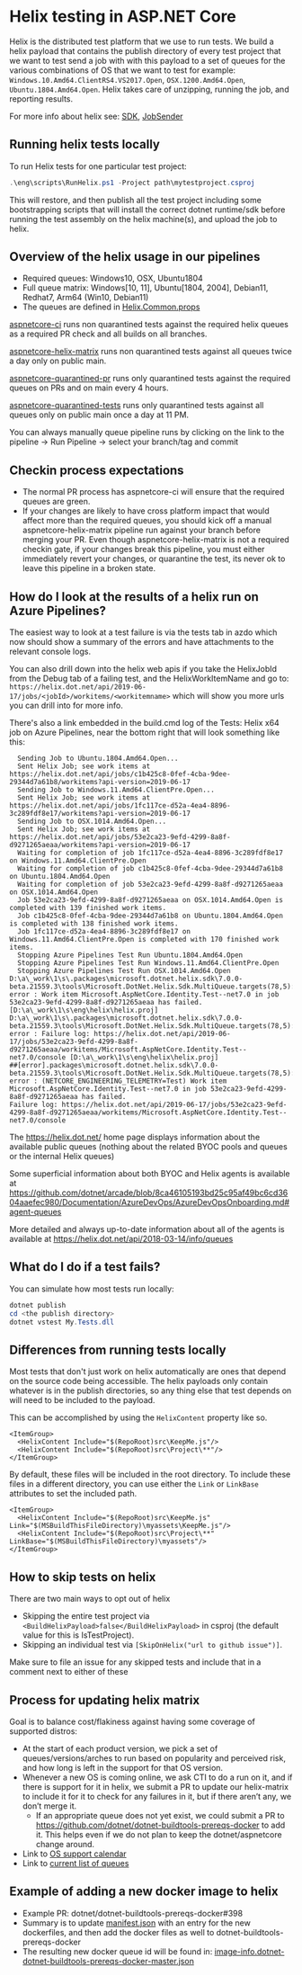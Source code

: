 # Helix testing in ASP.NET Core

Helix is the distributed test platform that we use to run tests.  We build a helix payload that contains the publish directory of every test project that we want to test
send a job with with this payload to a set of queues for the various combinations of OS that we want to test
for example: `Windows.10.Amd64.ClientRS4.VS2017.Open`, `OSX.1200.Amd64.Open`, `Ubuntu.1804.Amd64.Open`. Helix takes care of unzipping, running the job, and reporting results.

For more info about helix see: [SDK](https://github.com/dotnet/arcade/blob/master/src/Microsoft.DotNet.Helix/Sdk/Readme.md), [JobSender](https://github.com/dotnet/arcade/blob/master/src/Microsoft.DotNet.Helix/Sdk/Readme.md)

## Running helix tests locally

To run Helix tests for one particular test project:

``` powershell
.\eng\scripts\RunHelix.ps1 -Project path\mytestproject.csproj
```

This will restore, and then publish all the test project including some bootstrapping scripts that will install the correct dotnet runtime/sdk before running the test assembly on the helix machine(s), and upload the job to helix.

## Overview of the helix usage in our pipelines

- Required queues: Windows10, OSX, Ubuntu1804
- Full queue matrix: Windows[10, 11], Ubuntu[1804, 2004], Debian11, Redhat7, Arm64 (Win10, Debian11)
- The queues are defined in [Helix.Common.props](https://github.com/dotnet/aspnetcore/blob/main/eng/targets/Helix.Common.props)

[aspnetcore-ci](https://dev.azure.com/dnceng/public/_build?definitionId=278) runs non quarantined tests against the required helix queues as a required PR check and all builds on all branches.

[aspnetcore-helix-matrix](https://dev.azure.com/dnceng/public/_build?definitionId=837) runs non quarantined tests against all queues twice a day only on public main.

[aspnetcore-quarantined-pr](https://dev.azure.com/dnceng/public/_build?definitionId=869) runs only quarantined tests against the required queues on PRs and on main every 4 hours.

[aspnetcore-quarantined-tests](https://dev.azure.com/dnceng/public/_build?definitionId=331) runs only quarantined tests against all queues only on public main once a day at 11 PM.

You can always manually queue pipeline runs by clicking on the link to the pipeline -> Run Pipeline -> select your branch/tag and commit

## Checkin process expectations

- The normal PR process has aspnetcore-ci will ensure that the required queues are green.
- If your changes are likely to have cross platform impact that would affect more than the required queues, you should kick off a manual aspnetcore-helix-matrix pipeline run against your branch before merging your PR. Even though aspnetcore-helix-matrix is not a required checkin gate, if your changes break this pipeline, you must either immediately revert your changes, or quarantine the test, its never ok to leave this pipeline in a broken state.


## How do I look at the results of a helix run on Azure Pipelines?

The easiest way to look at a test failure is via the tests tab in azdo which now should show a summary of the errors and have attachments to the relevant console logs.

You can also drill down into the helix web apis if you take the HelixJobId from the Debug tab of a failing test, and the HelixWorkItemName and go to: `https://helix.dot.net/api/2019-06-17/jobs/<jobId>/workitems/<workitemname>` which will show you more urls you can drill into for more info.

There's also a link embedded in the build.cmd log of the Tests: Helix x64 job on Azure Pipelines, near the bottom right that will look something like this:

``` text
  Sending Job to Ubuntu.1804.Amd64.Open...
  Sent Helix Job; see work items at https://helix.dot.net/api/jobs/c1b425c8-0fef-4cba-9dee-29344d7a61b8/workitems?api-version=2019-06-17
  Sending Job to Windows.11.Amd64.ClientPre.Open...
  Sent Helix Job; see work items at https://helix.dot.net/api/jobs/1fc117ce-d52a-4ea4-8896-3c289fdf8e17/workitems?api-version=2019-06-17
  Sending Job to OSX.1014.Amd64.Open...
  Sent Helix Job; see work items at https://helix.dot.net/api/jobs/53e2ca23-9efd-4299-8a8f-d9271265aeaa/workitems?api-version=2019-06-17
  Waiting for completion of job 1fc117ce-d52a-4ea4-8896-3c289fdf8e17 on Windows.11.Amd64.ClientPre.Open
  Waiting for completion of job c1b425c8-0fef-4cba-9dee-29344d7a61b8 on Ubuntu.1804.Amd64.Open
  Waiting for completion of job 53e2ca23-9efd-4299-8a8f-d9271265aeaa on OSX.1014.Amd64.Open
  Job 53e2ca23-9efd-4299-8a8f-d9271265aeaa on OSX.1014.Amd64.Open is completed with 139 finished work items.
  Job c1b425c8-0fef-4cba-9dee-29344d7a61b8 on Ubuntu.1804.Amd64.Open is completed with 138 finished work items.
  Job 1fc117ce-d52a-4ea4-8896-3c289fdf8e17 on Windows.11.Amd64.ClientPre.Open is completed with 170 finished work items.
  Stopping Azure Pipelines Test Run Ubuntu.1804.Amd64.Open
  Stopping Azure Pipelines Test Run Windows.11.Amd64.ClientPre.Open
  Stopping Azure Pipelines Test Run OSX.1014.Amd64.Open
D:\a\_work\1\s\.packages\microsoft.dotnet.helix.sdk\7.0.0-beta.21559.3\tools\Microsoft.DotNet.Helix.Sdk.MultiQueue.targets(78,5): error : Work item Microsoft.AspNetCore.Identity.Test--net7.0 in job 53e2ca23-9efd-4299-8a8f-d9271265aeaa has failed. [D:\a\_work\1\s\eng\helix\helix.proj]
D:\a\_work\1\s\.packages\microsoft.dotnet.helix.sdk\7.0.0-beta.21559.3\tools\Microsoft.DotNet.Helix.Sdk.MultiQueue.targets(78,5): error : Failure log: https://helix.dot.net/api/2019-06-17/jobs/53e2ca23-9efd-4299-8a8f-d9271265aeaa/workitems/Microsoft.AspNetCore.Identity.Test--net7.0/console [D:\a\_work\1\s\eng\helix\helix.proj]
##[error].packages\microsoft.dotnet.helix.sdk\7.0.0-beta.21559.3\tools\Microsoft.DotNet.Helix.Sdk.MultiQueue.targets(78,5): error : (NETCORE_ENGINEERING_TELEMETRY=Test) Work item Microsoft.AspNetCore.Identity.Test--net7.0 in job 53e2ca23-9efd-4299-8a8f-d9271265aeaa has failed.
Failure log: https://helix.dot.net/api/2019-06-17/jobs/53e2ca23-9efd-4299-8a8f-d9271265aeaa/workitems/Microsoft.AspNetCore.Identity.Test--net7.0/console
```

The https://helix.dot.net/ home page displays information about the available public queues (nothing about the related BYOC pools and queues or the internal Helix queues)

Some superficial information about both BYOC and Helix agents is available at https://github.com/dotnet/arcade/blob/8ca46105193bd25c95af49bc6cd3604aaefec980/Documentation/AzureDevOps/AzureDevOpsOnboarding.md#agent-queues

More detailed and always up-to-date information about all of the agents is available at https://helix.dot.net/api/2018-03-14/info/queues

## What do I do if a test fails?

You can simulate how most tests run locally:

``` powershell
dotnet publish
cd <the publish directory>
dotnet vstest My.Tests.dll
```

## Differences from running tests locally

Most tests that don't just work on helix automatically are ones that depend on the source code being accessible. The helix payloads only contain whatever is in the publish directories, so any thing else that test depends on will need to be included to the payload.

This can be accomplished by using the `HelixContent` property like so.

``` msbuild
<ItemGroup>
  <HelixContent Include="$(RepoRoot)src\KeepMe.js"/>
  <HelixContent Include="$(RepoRoot)src\Project\**"/>
</ItemGroup>
```

By default, these files will be included in the root directory. To include these files in a different directory, you can use either the `Link` or `LinkBase` attributes to set the included path.

``` msbuild
<ItemGroup>
  <HelixContent Include="$(RepoRoot)src\KeepMe.js" Link="$(MSBuildThisFileDirectory)\myassets\KeepMe.js"/>
  <HelixContent Include="$(RepoRoot)src\Project\**" LinkBase="$(MSBuildThisFileDirectory)\myassets"/>
</ItemGroup>
```

## How to skip tests on helix

There are two main ways to opt out of helix

- Skipping the entire test project via `<BuildHelixPayload>false</BuildHelixPayload>` in csproj (the default value for this is IsTestProject).
- Skipping an individual test via `[SkipOnHelix("url to github issue")]`.

Make sure to file an issue for any skipped tests and include that in a comment next to either of these

## Process for updating helix matrix

Goal is to balance cost/flakiness against having some coverage of supported distros:
- At the start of each product version, we pick a set of queues/versions/arches to run based on popularity and perceived risk, and how long is left in the support for that OS version.
- Whenever a new OS is coming online, we ask CTI to do a run on it, and if there is support for it in helix, we submit a PR to update our helix-matrix to include it for it to check for any failures in it, but if there aren’t any, we don’t merge it.
    - If an appropriate queue does not yet exist, we could submit a PR to https://github.com/dotnet/dotnet-buildtools-prereqs-docker to add it. This helps even if we do not plan to keep the dotnet/aspnetcore change around.
- Link to [OS support calendar](https://dev.azure.com/devdiv/DevDiv/_wiki/wikis/DevDiv.wiki/12624/OS-Version-Management-Calendar-2021)
- Link to [current list of queues](../eng/targets/Helix.Common.props)

## Example of adding a new docker image to helix

- Example PR: dotnet/dotnet-buildtools-prereqs-docker#398
- Summary is to update [manifest.json](https://github.com/dotnet/dotnet-buildtools-prereqs-docker/blob/master/manifest.json) with an entry for the new dockerfiles, and then add the docker files as well to dotnet-buildtools-prereqs-docker
- The resulting new docker queue id will be found in: [image-info.dotnet-dotnet-buildtools-prereqs-docker-master.json](https://github.com/dotnet/versions/blob/master/build-info/docker/image-info.dotnet-dotnet-buildtools-prereqs-docker-master.json)
